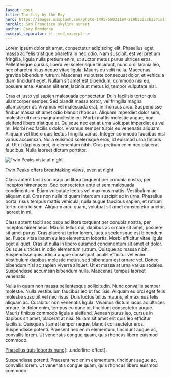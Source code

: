 ```yaml
---
layout: post
title: The City by the Bay
hero: https://images.unsplash.com/photo-1495755021184-210b522ccb23?ixlib=rb-0.3.5&ixid=eyJhcHBfaWQiOjEyMDd9&s=4f935e3e49567f6f26f345895d6343ed&auto=format&fit=crop&w=1050&q=80
heroAlt: San Francisco skyline sunset
author: Cory Romdenne
excerpt_separator: <!--end_excerpt-->
---
```


Lorem ipsum dolor sit amet, consectetur adipiscing elit. Phasellus eget massa
ac felis tristique pharetra in nec odio. Nam suscipit, est vel pretium
fringilla, ligula nulla pretium enim, ut auctor metus purus ultrices
eros.<!--end_excerpt-->
Pellentesque cursus, libero vel scelerisque tincidunt, nunc orci lacinia leo,
nec pharetra risus neque vitae ligula. Mauris eu velit nulla. Maecenas gravida
bibendum rutrum. Maecenas vulputate consequat dolor, et vehicula diam tincidunt
eget. Nullam sit amet est bibendum, commodo nisi eu, posuere ante. Aenean elit
erat, lacinia at metus id, tempor vulputate nisi.

Cras et justo vel sapien malesuada consectetur. Duis facilisis tortor quis
ullamcorper semper. Sed blandit massa tortor, vel fringilla magna ullamcorper
at. Vivamus vel malesuada erat, in rhoncus arcu. Suspendisse finibus massa sit
amet odio blandit rhoncus. Aliquam imperdiet dolor sem, molestie ultrices magna
molestie eu. Morbi mattis molestie augue, non eleifend libero tristique et.
Quisque nec est at urna volutpat imperdiet eu vel mi. Morbi nec facilisis
dolor. Vivamus semper turpis eu venenatis aliquam. Aliquam vel libero quis
lectus fringilla varius. Integer commodo faucibus nisl varius accumsan. Nulla
euismod scelerisque eros, id euismod urna finibus ut. Ut ut dapibus orci, in
elementum nibh. Cras pretium enim nec placerat faucibus. Nulla laoreet dictum
porttitor.

<div class="caption-img">
  <img class="img-fluid"
       src="https://images.unsplash.com/photo-1484782777011-fb19ad5d8d3d?ixlib=rb-0.3.5&ixid=eyJhcHBfaWQiOjEyMDd9&s=cfc09223d21ac261e65cd6506a6d4f6f&auto=format&fit=crop&w=1050&q=80"
       alt="Twin Peaks vista at night">
  <div class="caption">
    <p>Twin Peaks offers breathtaking views, even at night</p>
  </div>
</div>

Class aptent taciti sociosqu ad litora torquent per conubia nostra, per
inceptos himenaeos. Sed consectetur ante et sem malesuada condimentum. Etiam
vulputate lectus vel maximus mattis. Vestibulum ac aliquam dui. Cras non nulla
id quam interdum suscipit ac in urna. Phasellus porta, risus tempus mattis
vehicula, nulla augue faucibus sapien, et rutrum tortor odio id sem. Aliquam
arcu quam, volutpat sit amet consectetur auctor, laoreet in mi.

Class aptent taciti sociosqu ad litora torquent per conubia nostra, per
inceptos himenaeos. Mauris tellus dui, dapibus ac ornare sit amet, posuere sit
amet purus. Cras placerat tortor lorem, luctus scelerisque est bibendum ac.
Fusce vitae ipsum eu leo elementum lobortis. Morbi efficitur vitae ligula eget
aliquet. Cras ut nulla in libero euismod condimentum sit amet et dolor. Quisque
ultricies in odio elementum rutrum. Quisque ac massa nibh. Suspendisse quis
odio a augue consequat iaculis efficitur vel enim. Vestibulum dapibus molestie
metus, sed bibendum est ornare vel. Donec bibendum nisl ac sapien viverra
aliquet. Ut et massa at urna varius sodales. Suspendisse accumsan bibendum
nulla. Maecenas tempus laoreet venenatis.

Nulla in quam non massa pellentesque sollicitudin. Nunc convallis semper
molestie. Nulla vestibulum faucibus leo ut facilisis. Aliquam eu orci eget
felis molestie suscipit vel nec risus. Duis luctus tellus mauris, et maximus
felis aliquam ac. Curabitur non venenatis ligula. Vivamus dictum lacus ac
ultrices ornare. In dolor enim, tempus eu nunc id, tincidunt consectetur augue.
Mauris finibus commodo ligula a eleifend. Aenean purus leo, cursus in dapibus
sit amet, placerat at nisi. Nullam sit amet elit quis leo efficitur facilisis.
Quisque sit amet tempor neque, blandit consectetur eros. Suspendisse potenti.
Praesent nec enim elementum, tincidunt augue ac, convallis lorem. Ut venenatis
congue quam, quis rhoncus libero euismod commodo.

[Phasellus quis lobortis nunc](#){: .underline-effect}.

Suspendisse potenti. Praesent nec enim elementum, tincidunt augue ac, convallis 
lorem. Ut venenatis congue quam, quis rhoncus libero euismod commodo.
